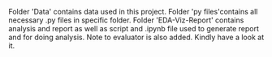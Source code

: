 Folder 'Data' contains data used in this project.
Folder 'py files'contains all necessary .py files in specific folder.
Folder 'EDA-Viz-Report' contains analysis and report as well as script and .ipynb file used to generate report and for doing analysis. Note to evaluator is also added. Kindly have a look at it.